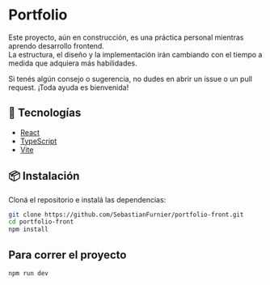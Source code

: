 # Portfolio

Este proyecto, aún en construcción, es una práctica personal mientras aprendo desarrollo frontend.  
La estructura, el diseño y la implementación irán cambiando con el tiempo a medida que adquiera más habilidades.

Si tenés algún consejo o sugerencia, no dudes en abrir un issue o un pull request. ¡Toda ayuda es bienvenida!

## 🚀 Tecnologías

- [React](https://reactjs.org/)
- [TypeScript](https://www.typescriptlang.org/)
- [Vite](https://vitejs.dev/)

## 📦 Instalación

Cloná el repositorio e instalá las dependencias:

```bash
git clone https://github.com/SebastianFurnier/portfolio-front.git
cd portfolio-front
npm install
```

## Para correr el proyecto

```bash
npm run dev
```

